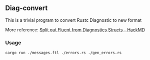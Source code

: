 
## Diag-convert

This is a trivial program to convert Rustc Diagnostic to new format

More reference: [Split out Fluent from Diagnostics Structs - HackMD](https://hackmd.io/@e0xmMzbUT7SeCAVAVjBv2Q/S1XOUOdQa)

### Usage

```bash
cargo run ./messages.ftl ./errors.rs ./gen_errors.rs
```